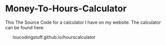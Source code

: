 # Money-To-Hours-Calculator
This The Source Code for a calculator I have on my website. The calculator can be found here: <ul> loucodingstuff.github.io/hourscalculator </ul>
